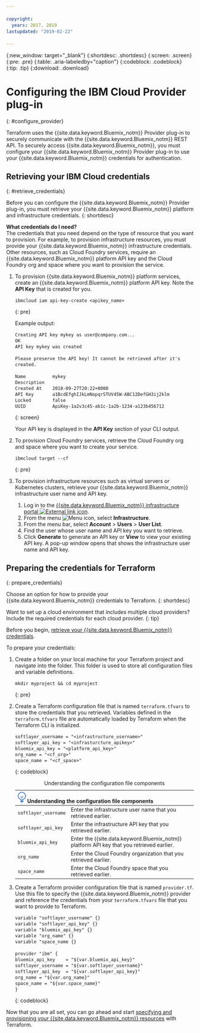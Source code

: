 ```yaml
---

copyright:
  years: 2017, 2019
lastupdated: "2019-02-22"

---
```


{:new_window: target="_blank"}
{:shortdesc: .shortdesc}
{:screen: .screen}
{:pre: .pre}
{:table: .aria-labeledby="caption"}
{:codeblock: .codeblock}
{:tip: .tip}
{:download: .download}

# Configuring the IBM Cloud Provider plug-in
{: #configure_provider}

Terraform uses the {{site.data.keyword.Bluemix_notm}} Provider plug-in to securely communicate with the {{site.data.keyword.Bluemix_notm}} REST API. To securely access {{site.data.keyword.Bluemix_notm}}, you must configure your {{site.data.keyword.Bluemix_notm}} Provider plug-in to use your {{site.data.keyword.Bluemix_notm}} credentials for authentication.

## Retrieving your IBM Cloud credentials
{: #retrieve_credentials}

Before you can configure the {{site.data.keyword.Bluemix_notm}} Provider plug-in, you must retrieve your {{site.data.keyword.Bluemix_notm}} platform and infrastructure credentials. 
{: shortdesc}

**What credentials do I need?**</br>
The credentials that you need depend on the type of resource that you want to provision. For example, to provision infrastructure resources, you must provide your {{site.data.keyword.Bluemix_notm}} infrastructure credentials. Other resources, such as Cloud Foundry services, require an {{site.data.keyword.Bluemix_notm}} platform API key and the Cloud Foundry org and space where you want to provision the service. 

1. To provision {{site.data.keyword.Bluemix_notm}} platform services, create an {{site.data.keyword.Bluemix_notm}} platform API key. Note the **API Key** that is created for you. 
   ```
   ibmcloud iam api-key-create <apikey_name>
   ```
   {: pre}
   
   Example output: 
   ```
   Creating API key mykey as user@company.com...
   OK
   API key mykey was created

   Please preserve the API key! It cannot be retrieved after it's created.
                 
   Name          mykey   
   Description      
   Created At    2018-09-27T20:22+0000   
   API Key       a1BcdEfghIJkLmNopqrSTUV45W-ABC12DefGH3ij2klm   
   Locked        false   
   UUID          ApiKey-1a2v3c45-ab1c-1a2b-1234-a123b456712
   ```
   {: screen}
   
   Your API key is displayed in the **API Key** section of your CLI output. 
   
2. To provision Cloud Foundry services, retrieve the Cloud Foundry org and space where you want to create your service.
   ```
   ibmcloud target --cf
   ```
   {: pre}
      
3. To provision infrastructure resources such as virtual servers or Kubernetes clusters, retrieve your {{site.data.keyword.Bluemix_notm}} infrastructure user name and API key. 
   1. Log in to the [{{site.data.keyword.Bluemix_notm}} infrastructure portal ![External link icon](../icons/launch-glyph.svg "External link icon")](https://cloud.ibm.com/classic).
   2. From the menu ![Menu icon](../icons/icon_hamburger.svg "Menu icon"), select **Infrastructure**.
   3. From the menu bar, select **Account** > **Users** > **User List**.
   4. Find the user whose user name and API key you want to retrieve. 
   5. Click **Generate** to generate an API key or **View** to view your existing API key. A pop-up window opens that shows the infrastructure user name and API key. 
   
## Preparing the credentials for Terraform
{: prepare_credentials}

Choose an option for how to provide your {{site.data.keyword.Bluemix_notm}} credentials to Terraform. 
{: shortdesc} 

Want to set up a cloud environment that includes multiple cloud providers? Include the required credentials for each cloud provider. 
{: tip}

Before you begin, [retrieve your {{site.data.keyword.Bluemix_notm}} credentials](#retrieve_credentials). 

To prepare your credentials: 

1. Create a folder on your local machine for your Terraform project and navigate into the folder. This folder is used to store all configuration files and variable definitions.
   ```
   mkdir myproject && cd myproject
   ```
   {: pre}

2. Create a Terraform configuration file that is named `terraform.tfvars` to store the credentials that you retrieved. Variables defined in the `terraform.tfvars` file are automatically loaded by Terraform when the Terraform CLI is initialized. 
   ```
   softlayer_username = "<infrastructure_username>"
   softlayer_api_key = "<infrasturcture_apikey>"
   bluemix_api_key = "<platform_api_key>"
   org_name = "<cf_org>"
   space_name = "<cf_space>"
   ```
   {: codeblock}
   
   <table>
   <caption>Understanding the configuration file components</caption>
   <thead>
   <th colspan=2><img src="images/idea.png" alt="Idea icon"/> Understanding the configuration file components</th>
   </thead>
   <tbody>
   <tr>
   <td><code>softlayer_username</code></td>
   <td>Enter the infrastructure user name that you retrieved earlier.  </td>
   </tr>
   <tr>
   <td><code>softlayer_api_key</code></td>
   <td>Enter the infrastructure API key that you retrieved earlier. </td>
   </tr>
   <tr>
   <td><code>bluemix_api_key</code></td>
   <td>Enter the {{site.data.keyword.Bluemix_notm}} platform API key that you retrieved earlier. </td>
   </tr>
   <tr>
   <td><code>org_name</code></td>
   <td>Enter the Cloud Foundry organization that you retrieved earlier. </td>
   </tr>
   <tr>
   <td><code>space_name</code></td>
   <td>Enter the Cloud Foundry space that you retrieved earlier.</td>
   </tr>  
   </tbody>
   </table>
   
3. Create a Terraform provider configuration file that is named `provider.tf`. Use this file to specify the {{site.data.keyword.Bluemix_notm}} provider and reference the credentials from your `terraform.tfvars` file that you want to provide to Terraform.
   ```
   variable "softlayer_username" {}
   variable "softlayer_api_key" {}
   variable "bluemix_api_key" {}
   variable "org_name" {}
   variable "space_name {}
   
   provider "ibm" {
   bluemix_api_key    = "${var.bluemix_api_key}"
   softlayer_username = "${var.softlayer_username}"
   softlayer_api_key  = "${var.softlayer_api_key}"
   org_name = "${var.org_name}"
   space_name = "${var.space_name}"
   }
   ```
   {: codeblock}
  
Now that you are all set, you can go ahead and start [specifying and provisioning your {{site.data.keyword.Bluemix_notm}} resources](/docs/terraform?topic=terraform-manage_resources#manage_resources) with Terraform. 

